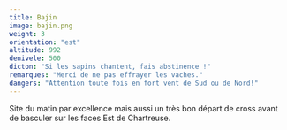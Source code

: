 ```yaml
---
title: Bajin
image: bajin.png
weight: 3
orientation: "est"
altitude: 992
denivele: 500
dicton: "Si les sapins chantent, fais abstinence !" 
remarques: "Merci de ne pas effrayer les vaches."
dangers: "Attention toute fois en fort vent de Sud ou de Nord!"
---
```

Site du matin par excellence mais aussi un très bon départ de cross avant de basculer sur les faces Est de Chartreuse.
